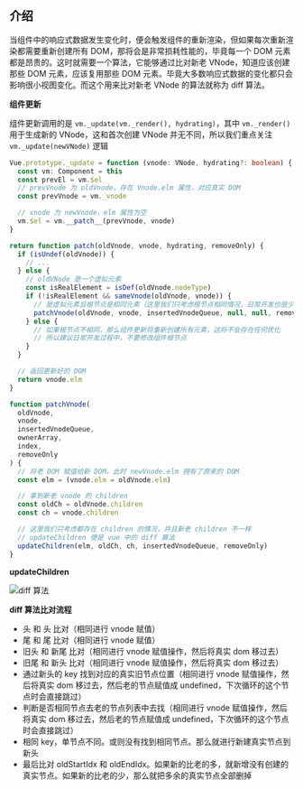 ## 介绍

当组件中的响应式数据发生变化时，便会触发组件的重新渲染，但如果每次重新渲染都需要重新创建所有 DOM，那将会是非常损耗性能的，毕竟每一个 DOM 元素都是昂贵的。这时就需要一个算法，它能够通过比对新老 VNode，知道应该创建那些 DOM 元素，应该复用那些 DOM 元素。毕竟大多数响应式数据的变化都只会影响很小视图变化。而这个用来比对新老 VNode 的算法就称为 diff 算法。

**组件更新**

组件更新调用的是 `vm._update(vm._render(), hydrating)`，其中 `vm._render()` 用于生成新的 VNode，这和首次创建 VNode 并无不同，所以我们重点关注 `vm._update(newVNode)` 逻辑

```ts
Vue.prototype._update = function (vnode: VNode, hydrating?: boolean) {
  const vm: Component = this
  const prevEl = vm.$el
  // prevVnode 为 oldVnode，存在 Vnode.elm 属性，对应真实 DOM
  const prevVnode = vm._vnode

  // vnode 为 newVnode，elm 属性为空
  vm.$el = vm.__patch__(prevVnode, vnode)
}

return function patch(oldVnode, vnode, hydrating, removeOnly) {
  if (isUndef(oldVnode)) {
    // ...
  } else {
    // oldVNode 是一个虚拟元素
    const isRealElement = isDef(oldVnode.nodeType)
    if (!isRealElement && sameVnode(oldVnode, vnode)) {
      // 是虚拟元素且根节点是相同元素（这里我们只考虑根节点相同情况，日常开发也很少会修改组件根节点）
      patchVnode(oldVnode, vnode, insertedVnodeQueue, null, null, removeOnly)
    } else {
      // 如果根节点不相同，那么组件更新将重新创建所有元素，这将不会存在任何优化
      // 所以建议日常开发过程中，不要修改组件根节点
    }
  }

  // 返回更新好的 DOM
  return vnode.elm
}

function patchVnode(
  oldVnode,
  vnode,
  insertedVnodeQueue,
  ownerArray,
  index,
  removeOnly
) {
  // 将老 DOM 赋值给新 DOM，此时 newVnode.elm 拥有了原来的 DOM
  const elm = (vnode.elm = oldVnode.elm)

  // 拿到新老 vnode 的 children
  const oldCh = oldVnode.children
  const ch = vnode.children

  // 这里我们只考虑都存在 children 的情况，并且新老 children 不一样
  // updateChildren 便是 vue 中的 diff 算法
  updateChildren(elm, oldCh, ch, insertedVnodeQueue, removeOnly)
}
```

**updateChildren**

![diff 算法](/blog/img/diff.png)

**diff 算法比对流程**

- 头 和 头 比对（相同进行 vnode 赋值）
- 尾 和 尾 比对（相同进行 vnode 赋值）
- 旧头 和 新尾 比对（相同进行 vnode 赋值操作，然后将真实 dom 移过去）
- 旧尾 和 新头 比对（相同进行 vnode 赋值操作，然后将真实 dom 移过去）
- 通过新头的 key 找到对应的真实旧节点位置（相同进行 vnode 赋值操作，然后将真实 dom 移过去，然后老的节点赋值成 undefined，下次循环的这个节点时会直接跳过）
- 判断是否相同节点去老的节点列表中去找（相同进行 vnode 赋值操作，然后将真实 dom 移过去，然后老的节点赋值成 undefined，下次循环的这个节点时会直接跳过）
- 相同 key，单节点不同。或则没有找到相同节点。那么就进行新建真实节点到新头
- 最后比对 oldStartIdx 和 oldEndIdx。如果新的比老的多，就新增没有创建的真实节点。如果新的比老的少，那么就把多余的真实节点全部删掉
